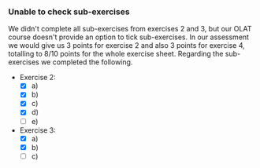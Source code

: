### Unable to check sub-exercises
We didn't complete all sub-exercises from exercises 2 and 3, but our OLAT course doesn't provide an option to tick sub-exercises. In our assessment we would give us 3 points for exercise 2 and also 3 points for exercise 4, totalling to 8/10 points for the whole exercise sheet. Regarding the sub-exercises we completed the following. 

- Exercise 2:
  - [x] a) 
  - [x] b)
  - [x] c)
  - [x] d)
  - [ ] e)
  
- Exercise 3:
  - [x] a)
  - [x] b)
  - [ ] c)